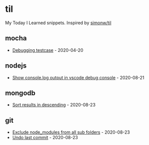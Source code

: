 # til

My Today I Learned snippets. Inspired by [simonw/til](https://github.com/simonw/til)

<!-- index starts -->
## mocha

* [Debugging testcase](https://github.com/ashishdotme/til/blob/master/mocha/debug-testcase.md) - 2020-04-20

## nodejs

* [Show console.log output in vscode debug console](https://github.com/ashishdotme/til/blob/master/nodejs/show-output-in-vscode.md) - 2020-08-21

## mongodb

* [Sort results in descending](https://github.com/ashishdotme/til/blob/master/mongodb/sort-results-descending.md) - 2020-08-23

## git

* [Exclude node_modules from all sub folders](https://github.com/ashishdotme/til/blob/master/git/exlude-node-moudles-from-all-subfolders.md) - 2020-08-23
* [Undo last commit](https://github.com/ashishdotme/til/blob/master/git/undo-last-commit.md) - 2020-08-23
<!-- index ends -->
